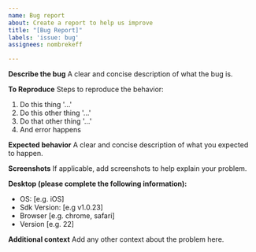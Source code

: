 ```yaml
---
name: Bug report
about: Create a report to help us improve
title: "[Bug Report]"
labels: 'issue: bug'
assignees: nombrekeff

---
```


**Describe the bug**
A clear and concise description of what the bug is.

**To Reproduce**
Steps to reproduce the behavior:
1. Do this thing '...'
2. Do this other thing '...'
3. Do that other  thing '...'
4. And error happens


**Expected behavior**
A clear and concise description of what you expected to happen.

**Screenshots**
If applicable, add screenshots to help explain your problem.

**Desktop (please complete the following information):**
 - OS: [e.g. iOS]
 - Sdk Version: [e.g v1.0.23]
 - Browser [e.g. chrome, safari]
 - Version [e.g. 22]

**Additional context**
Add any other context about the problem here.
